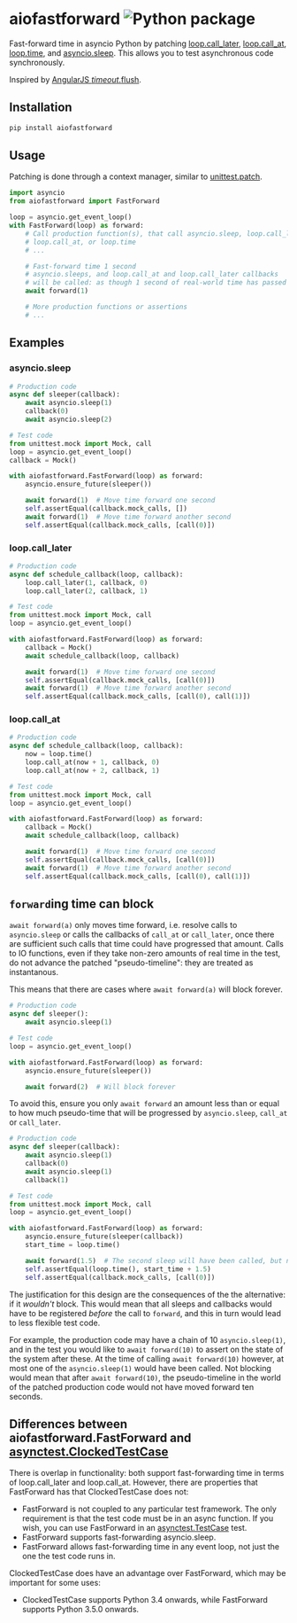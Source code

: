 # aiofastforward ![Python package](https://github.com/github/docs/actions/workflows/main.yml/badge.svg)

Fast-forward time in asyncio Python by patching [loop.call_later](https://docs.python.org/3/library/asyncio-eventloop.html#asyncio.loop.call_later), [loop.call_at](https://docs.python.org/3/library/asyncio-eventloop.html#asyncio.loop.call_at), [loop.time](https://docs.python.org/3/library/asyncio-eventloop.html#asyncio.loop.time), and [asyncio.sleep](https://docs.python.org/3/library/asyncio-task.html#asyncio.sleep). This allows you to test asynchronous code synchronously.

Inspired by [AngularJS $timeout.$flush](https://docs.angularjs.org/api/ngMock/service/$timeout#flush).


## Installation

```bash
pip install aiofastforward
```


## Usage

Patching is done through a context manager, similar to [unittest.patch](https://docs.python.org/3/library/unittest.mock.html#unittest.mock.patch).

```python
import asyncio
from aiofastforward import FastForward

loop = asyncio.get_event_loop()
with FastForward(loop) as forward:
    # Call production function(s), that call asyncio.sleep, loop.call_later,
    # loop.call_at, or loop.time
    # ...

    # Fast-forward time 1 second
    # asyncio.sleeps, and loop.call_at and loop.call_later callbacks
    # will be called: as though 1 second of real-world time has passed
    await forward(1)

    # More production functions or assertions
    # ...
```

## Examples

### asyncio.sleep

```python
# Production code
async def sleeper(callback):
    await asyncio.sleep(1)
    callback(0)
    await asyncio.sleep(2)

# Test code
from unittest.mock import Mock, call
loop = asyncio.get_event_loop()
callback = Mock()

with aiofastforward.FastForward(loop) as forward:
    asyncio.ensure_future(sleeper())

    await forward(1)  # Move time forward one second
    self.assertEqual(callback.mock_calls, [])
    await forward(1)  # Move time forward another second
    self.assertEqual(callback.mock_calls, [call(0)])
```

### loop.call_later

```python
# Production code
async def schedule_callback(loop, callback):
    loop.call_later(1, callback, 0)
    loop.call_later(2, callback, 1)

# Test code
from unittest.mock import Mock, call
loop = asyncio.get_event_loop()

with aiofastforward.FastForward(loop) as forward:
    callback = Mock()
    await schedule_callback(loop, callback)

    await forward(1)  # Move time forward one second
    self.assertEqual(callback.mock_calls, [call(0)])
    await forward(1)  # Move time forward another second
    self.assertEqual(callback.mock_calls, [call(0), call(1)])
```

### loop.call_at

```python
# Production code
async def schedule_callback(loop, callback):
    now = loop.time()
    loop.call_at(now + 1, callback, 0)
    loop.call_at(now + 2, callback, 1)

# Test code
from unittest.mock import Mock, call
loop = asyncio.get_event_loop()

with aiofastforward.FastForward(loop) as forward:
    callback = Mock()
    await schedule_callback(loop, callback)

    await forward(1)  # Move time forward one second
    self.assertEqual(callback.mock_calls, [call(0)])
    await forward(1)  # Move time forward another second
    self.assertEqual(callback.mock_calls, [call(0), call(1)])
```


## `forward`ing time can block

`await forward(a)` only moves time forward, i.e. resolve calls to `asyncio.sleep` or calls the callbacks of `call_at` or `call_later`, once there are sufficient such calls that time could have progressed that amount. Calls to IO functions, even if they take non-zero amounts of real time in the test, do not advance the patched "pseudo-timeline": they are treated as instantanous.

This means that there are cases where `await forward(a)` will block forever.


```python
# Production code
async def sleeper():
    await asyncio.sleep(1)

# Test code
loop = asyncio.get_event_loop()

with aiofastforward.FastForward(loop) as forward:
    asyncio.ensure_future(sleeper())

    await forward(2)  # Will block forever
```

To avoid this, ensure you only `await forward` an amount less than or equal to how much pseudo-time that will be progressed by `asyncio.sleep`, `call_at` or `call_later`.

```python
# Production code
async def sleeper(callback):
    await asyncio.sleep(1)
    callback(0)
    await asyncio.sleep(1)
    callback(1)

# Test code
from unittest.mock import Mock, call
loop = asyncio.get_event_loop()

with aiofastforward.FastForward(loop) as forward:
    asyncio.ensure_future(sleeper(callback))
    start_time = loop.time()

    await forward(1.5)  # The second sleep will have been called, but not resolved
    self.assertEqual(loop.time(), start_time + 1.5)
    self.assertEqual(callback.mock_calls, [call(0)])
```

The justification for this design are the consequences of the the alternative: if it _wouldn't_ block. This would mean that all sleeps and callbacks would have to be registered _before_ the call to `forward`, and this in turn would lead to less flexible test code.

For example, the production code may have a chain of 10 `asyncio.sleep(1)`, and in the test you would like to `await forward(10)` to assert on the state of the system after these. At the time of calling `await forward(10)` however, at most one of the  `asyncio.sleep(1)` would have been called. Not blocking would mean that after `await forward(10)`, the pseudo-timeline in the world of the patched production code would not have moved forward ten seconds.


## Differences between aiofastforward.FastForward and [asynctest.ClockedTestCase](https://asynctest.readthedocs.io/en/latest/asynctest.case.html#asynctest.ClockedTestCase)

There is overlap in functionality: both support fast-forwarding time in terms of loop.call_later and loop.call_at. However, there are properties that FastForward has that ClockedTestCase does not:

- FastForward is not coupled to any particular test framework. The only requirement is that the test code must be in an async function. If you wish, you can use FastForward in an [asynctest.TestCase](https://asynctest.readthedocs.io/en/latest/asynctest.case.html#asynctest.TestCase) test.
- FastForward supports fast-forwarding asyncio.sleep.
- FastForward allows fast-forwarding time in any event loop, not just the one the test code runs in.

ClockedTestCase does have an advantage over FastForward, which may be important for some uses:

- ClockedTestCase supports Python 3.4 onwards, while FastForward supports Python 3.5.0 onwards.
